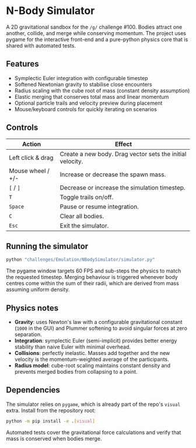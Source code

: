 # N-Body Simulator

A 2D gravitational sandbox for the `/g/` challenge #100. Bodies attract
one another, collide, and merge while conserving momentum. The project
uses pygame for the interactive front-end and a pure-python physics core
that is shared with automated tests.

## Features

- Symplectic Euler integration with configurable timestep
- Softened Newtonian gravity to stabilise close encounters
- Radius scaling with the cube root of mass (constant density assumption)
- Elastic merging that conserves total mass and linear momentum
- Optional particle trails and velocity preview during placement
- Mouse/keyboard controls for quickly iterating on scenarios

## Controls

| Action | Effect |
| ------ | ------ |
| Left click & drag | Create a new body. Drag vector sets the initial velocity. |
| Mouse wheel / +/- | Increase or decrease the spawn mass. |
| `[` / `]` | Decrease or increase the simulation timestep. |
| `T` | Toggle trails on/off. |
| `Space` | Pause or resume integration. |
| `C` | Clear all bodies. |
| `Esc` | Exit the simulator. |

## Running the simulator

```bash
python "challenges/Emulation/NBodySimulator/simulator.py"
```

The pygame window targets 60 FPS and sub-steps the physics to match the
requested timestep. Merging behaviour is triggered whenever body centres
come within the sum of their radii, which are derived from mass assuming
uniform density.

## Physics notes

- **Gravity**: uses Newton's law with a configurable gravitational
  constant (`1000` in the GUI) and Plummer softening to avoid singular
  forces at zero separation.
- **Integration**: symplectic Euler (semi-implicit) provides better
  energy stability than naive Euler with minimal overhead.
- **Collisions**: perfectly inelastic. Masses add together and the new
  velocity is the momentum-weighted average of the participants.
- **Radius model**: cube-root scaling maintains constant density and
  prevents merged bodies from collapsing to a point.

## Dependencies

The simulator relies on `pygame`, which is already part of the repo's
`visual` extra. Install from the repository root:

```bash
python -m pip install -e .[visual]
```

Automated tests cover the gravitational force calculations and verify
that mass is conserved when bodies merge.
